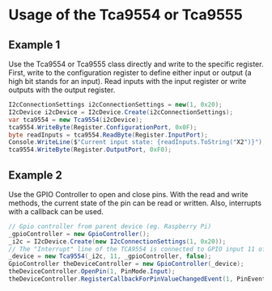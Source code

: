 ﻿# Usage of the Tca9554 or Tca9555

## Example 1

Use the Tca9554 or Tca9555 class directly and write to the specific register.
First, write to the configuration register to define either input or output (a high bit stands for an input).
Read inputs with the input register or write outputs with the output register.
```csharp
I2cConnectionSettings i2cConnectionSettings = new(1, 0x20);
I2cDevice i2cDevice = I2cDevice.Create(i2cConnectionSettings);
var tca9554 = new Tca9554(i2cDevice);
tca9554.WriteByte(Register.ConfigurationPort, 0x0F);
byte readInputs = tca9554.ReadByte(Register.InputPort);
Console.WriteLine($"Current input state: {readInputs.ToString("X2")}");
tca9554.WriteByte(Register.OutputPort, 0xF0);
```

## Example 2

Use the GPIO Controller to open and close pins.
With the read and write methods, the current state of the pin can be read or written.
Also, interrupts with a callback can be used.

```csharp
// Gpio controller from parent device (eg. Raspberry Pi)
_gpioController = new GpioController();
_i2c = I2cDevice.Create(new I2cConnectionSettings(1, 0x20));
// The "Interrupt" line of the TCA9554 is connected to GPIO input 11 of the Raspi
_device = new Tca9554(_i2c, 11, _gpioController, false);
GpioController theDeviceController = new GpioController(_device);
theDeviceController.OpenPin(1, PinMode.Input);
theDeviceController.RegisterCallbackForPinValueChangedEvent(1, PinEventTypes.Rising, Callback);
```
